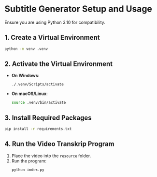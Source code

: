 # Subtitle Generator Setup and Usage

Ensure you are using Python 3.10 for compatibility.

## 1. Create a Virtual Environment

```bash
python -m venv .venv
```

## 2. Activate the Virtual Environment

- **On Windows**:
  ```bash
  ./.venv/Scripts/activate
  ```
- **On macOS/Linux**:
  ```bash
  source .venv/bin/activate
  ```

## 3. Install Required Packages

```bash
pip install -r requirements.txt
```

## 4. Run the Video Transkrip Program

1. Place the video into the `resource` folder.
2. Run the program:
   ```bash
   python index.py
   ```
